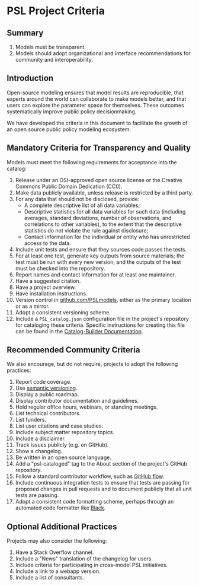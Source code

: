 
# PSL Project Criteria

## Summary

1. Models must be transparent.
1. Models should adopt organizational and interface recommendations for community and interoperability.

## Introduction

Open-source modeling ensures that model results are reproducible, that experts around the world can collaborate to make models better, and that users can explore the parameter space for themselves. These outcomes systematically improve public policy decisionmaking.

We have developed the criteria in this document to facilitate the growth of an open source public policy modeling ecosystem.

## Mandatory Criteria for Transparency and Quality

Models must meet the following requirements for acceptance into the catalog:

1. Release under an OSI-approved open source license or the Creative Commons Public Domain Dedication (CC0).
1. Make data publicly available, unless release is restricted by a third party.
1. For any data that should not be disclosed, provide:
	- A complete descriptive list of all data variables;
	- Descriptive statistics for all data variables for such data (including averages, standard deviations, number of observations, and correlations to other variables), to the extent that the descriptive statistics do not violate the rule against disclosure;
	- Contact information for the individual or entity who has unrestricted access to the data.
1. Include unit tests and ensure that they sources code passes the tests.
1. For at least one test, generate key outputs from source materials; the test must be run with every new version, and the outputs of the test must be checked into the repository.
1. Report names and contact information for at least one maintainer.
1. Have a suggested citation.
1. Have a project overview.
1. Have installation instructions.
1. Version control in [github.com/PSLmodels](http://github.com/pslmodels), either as the primary location or as a mirror.
1. Adopt a consistent versioning scheme.
1. Include a `PSL_catalog.json` configuration file in the project's repository for cataloging these criteria. Specific instructions for creating this file can be found in the [Catalog-Builder Documentation](https://github.com/PSLmodels/PSL-Infrastructure/tree/master/Tools/Catalog-Builder#how-to-add-projects-to-the-catalog).


## Recommended Community Criteria

We also encourage, but do not require, projects to adopt the following practices:

1. Report code coverage.
1. Use [semantic versioning](https://semver.org/).
1. Display a public roadmap.
1. Display contributor documentation and guidelines.
1. Hold regular office hours, webinars, or standing meetings.
1. List technical contributors.
1. List funders.
1. List user citations and case studies.
1. Include subject matter repository topics.
1. Include a disclaimer.
1. Track issues publicly (e.g. on GitHub).
1. Show a changelog.
1. Be written in an open source language.
2. Add a "psl-cataloged" tag to the About section of the project's GitHub repository.
3. Follow a standard contributor workflow, such as [GitHub flow](https://docs.github.com/en/get-started/quickstart/github-flow).
4. Include continuous integration tests to ensure that tests are passing for proposed changes in pull requests and to document publicly that all unit tests are passing.
5. Adopt a consistent code formatting scheme, perhaps through an automated code formatter like [Black](https://black.readthedocs.io/en/stable/).

## Optional Additional Practices

Projects may also consider the following:

1. Have a Stack Overflow channel.
1. Include a "News" translation of the changelog for users.
1. Include criteria for participating in cross-model PSL initiatives.
1. Include a link to a webapp version.
1. Include a list of consultants.
